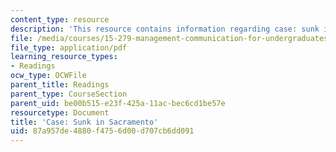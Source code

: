 ```yaml
---
content_type: resource
description: 'This resource contains information regarding case: sunk in sacramento.'
file: /media/courses/15-279-management-communication-for-undergraduates-fall-2012/87a957de4880f4756d00d707cb6dd091_MIT15_279F12_sacrmntoCase.pdf
file_type: application/pdf
learning_resource_types:
- Readings
ocw_type: OCWFile
parent_title: Readings
parent_type: CourseSection
parent_uid: be00b515-e23f-425a-11ac-bec6cd1be57e
resourcetype: Document
title: 'Case: Sunk in Sacramento'
uid: 87a957de-4880-f475-6d00-d707cb6dd091
---
```

